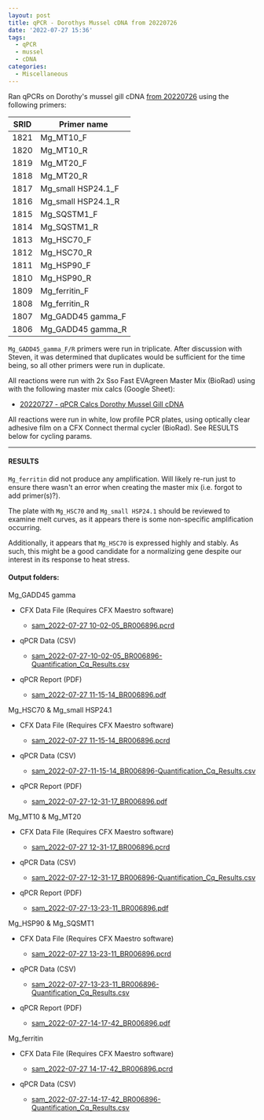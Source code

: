 ```yaml
---
layout: post
title: qPCR - Dorothys Mussel cDNA from 20220726
date: '2022-07-27 15:36'
tags: 
  - qPCR
  - mussel
  - cDNA
categories: 
  - Miscellaneous
---
```

Ran qPCRs on Dorothy's mussel gill cDNA [from 20220726]() using the following primers:

| SRID | Primer name        |
|------|--------------------|
| 1821 | Mg_MT10_F          |
| 1820 | Mg_MT10_R          |
| 1819 | Mg_MT20_F          |
| 1818 | Mg_MT20_R          |
| 1817 | Mg_small HSP24.1_F |
| 1816 | Mg_small HSP24.1_R |
| 1815 | Mg_SQSTM1_F        |
| 1814 | Mg_SQSTM1_R        |
| 1813 | Mg_HSC70_F         |
| 1812 | Mg_HSC70_R         |
| 1811 | Mg_HSP90_F         |
| 1810 | Mg_HSP90_R         |
| 1809 | Mg_ferritin_F      |
| 1808 | Mg_ferritin_R      |
| 1807 | Mg_GADD45 gamma_F  |
| 1806 | Mg_GADD45 gamma_R  |

`Mg_GADD45_gamma_F/R` primers were run in triplicate. After discussion with Steven, it was determined that duplicates would be sufficient for the time being, so all other primers were run in duplicate.

All reactions were run with 2x Sso Fast EVAgreen Master Mix (BioRad) using with the following master mix calcs (Google Sheet):

- [20220727 - qPCR Calcs Dorothy Mussel Gill cDNA](https://docs.google.com/spreadsheets/d/1tF5WOptVVdNRjEhjoS5WA6jcSIMiNNmDf9jsBcncUKI/edit?usp=sharing)

All reactions were run in white, low profile PCR plates, using optically clear adhesive film on a CFX Connect thermal cycler (BioRad). See RESULTS below for cycling params.

---

#### RESULTS

`Mg_ferritin` did not produce any amplification. Will likely re-run just to ensure there wasn't an error when creating the master mix (i.e. forgot to add primer(s)?).

The plate with `Mg_HSC70` and `Mg_small HSP24.1` should be reviewed to examine melt curves, as it appears there is some non-specific amplification occurring.

Additionally, it appears that `Mg_HSC70` is expressed highly and stably. As such, this might be a good candidate for a normalizing gene despite our interest in its response to heat stress.



#### Output folders:

Mg_GADD45 gamma

  - CFX Data File (Requires CFX Maestro software)
  
    - [sam_2022-07-27 10-02-05_BR006896.pcrd](https://owl.fish.washington.edu/scaphapoda/qPCR_data/cfx_connect_data//sam_2022-07-27%2010-02-05_BR006896.pcrd)

  - qPCR Data (CSV)

    - [sam_2022-07-27-10-02-05_BR006896-Quantification_Cq_Results.csv](https://owl.fish.washington.edu/Athaliana/qPCR_data/sam_2022-07-27-10-02-05_BR006896-Quantification_Cq_Results.csv)

  - qPCR Report (PDF)

    - [sam_2022-07-27 11-15-14_BR006896.pdf](https://owl.fish.washington.edu/Athaliana/qPCR_data/qPCR_reports/sam_2022-07-27%2011-15-14_BR006896.pdf)

  Mg_HSC70 & Mg_small HSP24.1
  
  - CFX Data File (Requires CFX Maestro software)
  
    - [sam_2022-07-27 11-15-14_BR006896.pcrd](https://owl.fish.washington.edu/scaphapoda/qPCR_data/cfx_connect_data//sam_2022-07-27%2011-15-14_BR006896.pcrd)

  - qPCR Data (CSV)

    - [sam_2022-07-27-11-15-14_BR006896-Quantification_Cq_Results.csv](https://owl.fish.washington.edu/Athaliana/qPCR_data/sam_2022-07-27-11-15-14_BR006896-Quantification_Cq_Results.csv)

  - qPCR Report (PDF)

    - [sam_2022-07-27-12-31-17_BR006896.pdf](https://owl.fish.washington.edu/Athaliana/qPCR_data/qPCR_reports/sam_2022-07-27-12-31-17_BR006896.pdf)

  Mg_MT10 & Mg_MT20
  
  - CFX Data File (Requires CFX Maestro software)
  
    - [sam_2022-07-27 12-31-17_BR006896.pcrd](https://owl.fish.washington.edu/scaphapoda/qPCR_data/cfx_connect_data//sam_2022-07-27%2012-31-17_BR006896.pcrd)

  - qPCR Data (CSV)

    - [sam_2022-07-27-12-31-17_BR006896-Quantification_Cq_Results.csv](https://owl.fish.washington.edu/Athaliana/qPCR_data/sam_2022-07-27-12-31-17_BR006896-Quantification_Cq_Results.csv)

  - qPCR Report (PDF)

    - [sam_2022-07-27-13-23-11_BR006896.pdf](https://owl.fish.washington.edu/Athaliana/qPCR_data/qPCR_reports/sam_2022-07-27-13-23-11_BR006896.pdf)

Mg_HSP90 & Mg_SQSMT1
  
  - CFX Data File (Requires CFX Maestro software)
  
    - [sam_2022-07-27 13-23-11_BR006896.pcrd](https://owl.fish.washington.edu/scaphapoda/qPCR_data/cfx_connect_data//sam_2022-07-27%2013-23-11_BR006896.pcrd)

  - qPCR Data (CSV)

    - [sam_2022-07-27-13-23-11_BR006896-Quantification_Cq_Results.csv](https://owl.fish.washington.edu/Athaliana/qPCR_data/sam_2022-07-27-13-23-11_BR006896-Quantification_Cq_Results.csv)

  - qPCR Report (PDF)

    - [sam_2022-07-27-14-17-42_BR006896.pdf](https://owl.fish.washington.edu/Athaliana/qPCR_data/qPCR_reports/sam_2022-07-27-14-17-42_BR006896.pdf)

Mg_ferritin
  
  - CFX Data File (Requires CFX Maestro software)
  
    - [sam_2022-07-27 14-17-42_BR006896.pcrd](https://owl.fish.washington.edu/scaphapoda/qPCR_data/cfx_connect_data//sam_2022-07-27%2014-17-42_BR006896.pcrd)

  - qPCR Data (CSV)

    - [sam_2022-07-27-14-17-42_BR006896-Quantification_Cq_Results.csv](https://owl.fish.washington.edu/Athaliana/qPCR_data/sam_2022-07-27-14-17-42_BR006896-Quantification_Cq_Results.csv)

